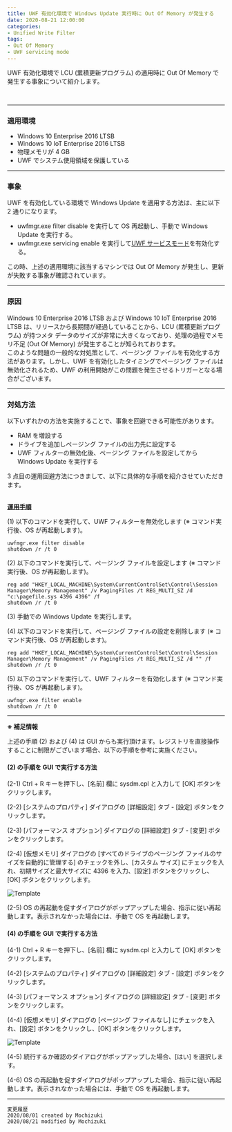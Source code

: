 ```yaml
---
title: UWF 有効化環境で Windows Update 実行時に Out Of Memory が発生する
date: 2020-08-21 12:00:00
categories:
- Unified Write Filter
tags:
- Out Of Memory
- UWF servicing mode
---
```

UWF 有効化環境で LCU (累積更新プログラム) の適用時に Out Of Memory で発生する事象について紹介します。
<!-- more -->
<br>

***
### 適用環境
- Windows 10 Enterprise 2016 LTSB
- Windows 10 IoT Enterprise 2016 LTSB
- 物理メモリが 4 GB
- UWF でシステム使用領域を保護している

---

### 事象
UWF を有効化している環境で Windows Update を適用する方法は、主に以下 2 通りになります。

- uwfmgr.exe filter disable を実行して OS 再起動し、手動で Windows Update を実行する。  
- uwfmgr.exe servicing enable を実行して[UWF サービスモード](https://docs.microsoft.com/ja-jp/windows-hardware/customize/enterprise/service-uwf-protected-devices)を有効化する。  

この時、上述の適用環境に該当するマシンでは Out Of Memory が発生し、更新が失敗する事象が確認されています。 

--- 

### 原因
Windows 10 Enterprise 2016 LTSB および Windows 10 IoT Enterprise 2016 LTSB は、リリースから長期間が経過していることから、LCU (累積更新プログラム) が持つメタ データのサイズが非常に大きくなっており、処理の過程でメモリ不足 (Out Of Memory) が発生することが知られております。  
このような問題の一般的な対処策として、ページング ファイルを有効化する方法があります。しかし、UWF を有効化したタイミングでページング ファイルは無効化されるため、UWF の利用開始がこの問題を発生させるトリガーとなる場合がございます。  

---

### 対処方法
以下いずれかの方法を実施することで、事象を回避できる可能性があります。  

- RAM を増設する
- ドライブを追加しページング ファイルの出力先に設定する
- UWF フィルターの無効化後、ページング ファイルを設定してから Windows Update を実行する

3 点目の運用回避方法につきまして、以下に具体的な手順を紹介させていただきます。  

</br>
<b><u>運用手順</u></b>

(1) 以下のコマンドを実行して、UWF フィルターを無効化します (※ コマンド実行後、OS が再起動します)。
```
uwfmgr.exe filter disable
shutdown /r /t 0
```

(2) 以下のコマンドを実行して、ページング ファイルを設定します (※ コマンド実行後、OS が再起動します)。
```
reg add "HKEY_LOCAL_MACHINE\System\CurrentControlSet\Control\Session Manager\Memory Management" /v PagingFiles /t REG_MULTI_SZ /d "c:\pagefile.sys 4396 4396" /f
shutdown /r /t 0
```

(3) 手動での Windows Update を実行します。

(4) 以下のコマンドを実行して、ページング ファイルの設定を削除します (※ コマンド実行後、OS が再起動します)。  
```
reg add "HKEY_LOCAL_MACHINE\System\CurrentControlSet\Control\Session Manager\Memory Management" /v PagingFiles /t REG_MULTI_SZ /d "" /f
shutdown /r /t 0
```

(5) 以下のコマンドを実行して、UWF フィルターを有効化します (※ コマンド実行後、OS が再起動します)。  
```
uwfmgr.exe filter enable
shutdown /r /t 0
```

---
<b>※ 補足情報</b>  

上述の手順 (2) および (4) は GUI からも実行頂けます。レジストリを直接操作することに制限がございます場合、以下の手順を参考に実施ください。  

#### (2) の手順を GUI で実行する方法
(2-1) Ctrl + R キーを押下し、[名前] 欄に sysdm.cpl と入力して [OK] ボタンをクリックします。  

(2-2) [システムのプロパティ] ダイアログの [詳細設定] タブ - [設定] ボタンをクリックします。  

(2-3) [パフォーマンス オプション] ダイアログの [詳細設定] タブ - [変更] ボタンをクリックします。  

(2-4) [仮想メモリ] ダイアログの [すべてのドライブのページング ファイルのサイズを自動的に管理する] のチェックを外し、[カスタム サイズ] にチェックを入れ、初期サイズと最大サイズに 4396 を入力、[設定] ボタンをクリックし、[OK] ボタンをクリックします。

![Template](https://jpiotblog.github.io/images/UWF-out-of-memory/Virtual-memory-2-4.png)

(2-5) OS の再起動を促すダイアログがポップアップした場合、指示に従い再起動します。表示されなかった場合には、手動で OS を再起動します。  

#### (4) の手順を GUI で実行する方法
(4-1) Ctrl + R キーを押下し、[名前] 欄に sysdm.cpl と入力して [OK] ボタンをクリックします。  

(4-2) [システムのプロパティ] ダイアログの [詳細設定] タブ - [設定] ボタンをクリックします。  

(4-3) [パフォーマンス オプション] ダイアログの [詳細設定] タブ - [変更] ボタンをクリックします。  

(4-4) [仮想メモリ] ダイアログの [ページング ファイルなし] にチェックを入れ、[設定] ボタンをクリックし、[OK] ボタンをクリックします。

![Template](https://jpiotblog.github.io/images/UWF-out-of-memory/Virtual-memory-3-4.png)

(4-5) 続行するか確認のダイアログがポップアップした場合、[はい] を選択します。

(4-6) OS の再起動を促すダイアログがポップアップした場合、指示に従い再起動します。表示されなかった場合には、手動で OS を再起動します。  

***
`変更履歴`  
`2020/08/01 created by Mochizuki`  
`2020/08/21 modified by Mochizuki`  